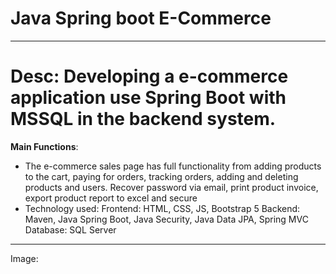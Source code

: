 # Java Spring boot E-Commerce 
---------------------------------------------
# Desc: Developing a e-commerce application use Spring Boot with MSSQL in the backend system.
**Main Functions**:
  - The e-commerce sales page has full functionality from adding products to the cart, paying for orders, tracking orders, adding and deleting products and users. Recover password via email, print product invoice, export product report to excel and secure
  - Technology used:
      Frontend: HTML, CSS, JS, Bootstrap 5
      Backend: Maven, Java Spring Boot, Java Security, Java Data JPA, Spring MVC
      Database: SQL Server
----------------------------------------------
Image:
